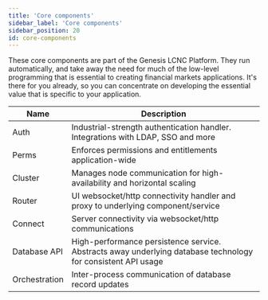 ```yaml
---
title: 'Core components'
sidebar_label: 'Core components'
sidebar_position: 20
id: core-components
---
```


These core components are part of the Genesis LCNC Platform. They run automatically, and take away the need for much of the low-level programming that is essential to creating financial markets applications. It's there for you already, so you can concentrate on developing the essential value that is specific to your application.

| Name| Description|
|------------------------------------|--------------|
| Auth            | Industrial-strength authentication handler. Integrations with LDAP, SSO and more        |
| Perms                    | Enforces permissions and entitlements application-wide|
| Cluster                             |  Manages node communication for high-availability and horizontal scaling         |
| Router                               | UI websocket/http connectivity handler and proxy to underlying component/service            | 
| Connect                           | Server connectivity via websocket/http communications            |
| Database API                               | High-performance persistence service. Abstracts away underlying database technology for consistent API usage          | 
| Orchestration | Inter-process communication of database record updates           | 


